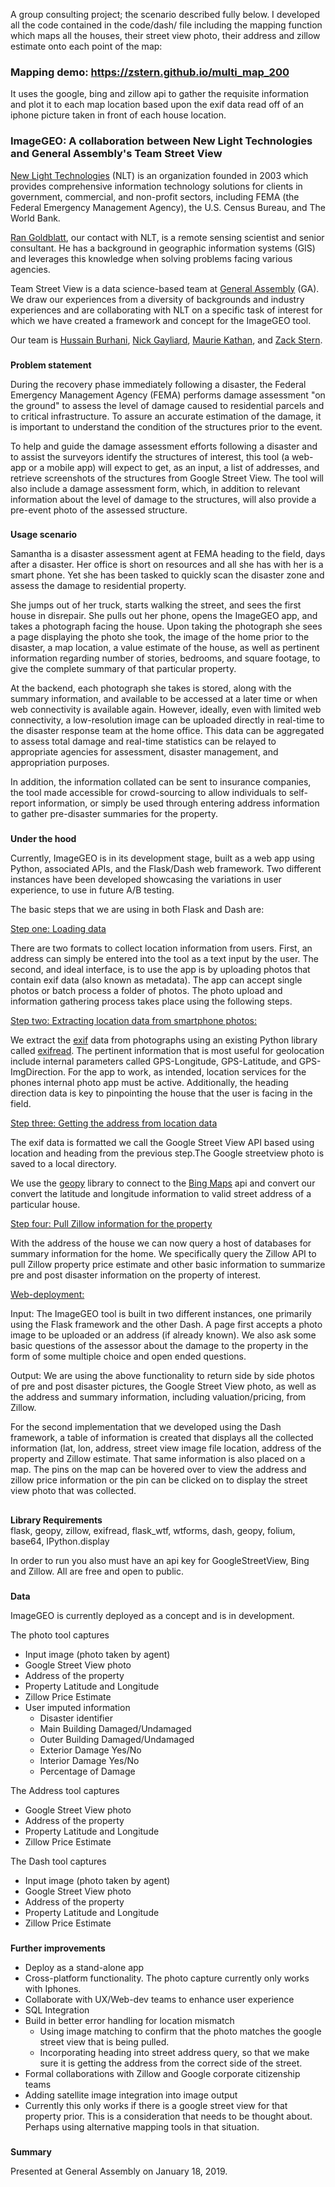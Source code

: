 A group consulting project; the scenario described fully below.  I developed all the code contained in the code/dash/ file including the mapping function which maps all the houses, their street view photo, their address and zillow estimate onto each point of the map:

### Mapping demo: https://zstern.github.io/multi_map_200

It uses the google, bing and zillow api to gather the requisite information and plot it to each map location based upon the exif data read off of an iphone picture taken in front of each house location.  


### **ImageGEO: A collaboration between New Light Technologies and General Assembly's Team Street View**

[New Light Technologies](https://www.newlight.com/) (NLT) is an organization founded in 2003 which provides comprehensive information technology solutions for clients in government, commercial, and non-profit sectors, including FEMA (the Federal Emergency Management Agency), the U.S. Census Bureau, and The World Bank.

[Ran Goldblatt](https://www.linkedin.com/in/ran-goldblatt-34365886/), our contact with NLT, is a remote sensing scientist and senior consultant. He has a background in geographic information systems (GIS) and leverages this knowledge when solving problems facing various agencies.

Team Street View is a data science-based team at [General Assembly](https://generalassemb.ly/) (GA). We draw our experiences from a diversity of backgrounds and industry experiences and are collaborating with NLT on a specific task of interest for which we have created a framework and concept for the ImageGEO tool.

Our team is [Hussain Burhani](https://www.linkedin.com/in/hussain-burhani/), [Nick Gayliard](https://www.linkedin.com/in/nick-gayliard/), [Maurie Kathan](https://www.linkedin.com/in/maurie-kathan-17b67040/), and [Zack Stern](https://www.linkedin.com/in/zachary-j-stern/).


###
**Problem statement**

During the recovery phase immediately following a disaster, the Federal Emergency Management Agency (FEMA) performs damage assessment "on the ground" to assess the level of damage caused to residential parcels and to critical infrastructure. To assure an accurate estimation of the damage, it is important to understand the condition of the structures prior to the event.

To help and guide the damage assessment efforts following a disaster and to assist the surveyors identify the structures of interest, this tool (a web-app or a mobile app) will expect to get, as an input, a list of addresses, and retrieve screenshots of the structures from Google Street View. The tool will also include a damage assessment form, which, in addition to relevant information about the level of damage to the structures, will also provide a pre-event photo of the assessed structure.


###
**Usage scenario**

Samantha is a disaster assessment agent at FEMA heading to the field, days after a disaster. Her office is short on resources and all she has with her is a smart phone. Yet she has been tasked to quickly scan the disaster zone and assess the damage to residential property.

She jumps out of her truck, starts walking the street, and sees the first house in disrepair. She pulls out her phone, opens the ImageGEO app, and takes a photograph facing the house. Upon taking the photograph she sees a page displaying the photo she took, the image of the home prior to the disaster, a map location, a value estimate of the house, as well as pertinent information regarding number of stories, bedrooms, and square footage, to give the complete summary of that particular property.

At the backend, each photograph she takes is stored, along with the summary information, and available to be accessed at a later time or when web connectivity is available again. However, ideally, even with limited web connectivity, a low-resolution image can be uploaded directly in real-time to the disaster response team at the home office. This data can be aggregated to assess total damage and real-time statistics can be relayed to appropriate agencies for assessment, disaster management, and appropriation purposes.

In addition, the information collated can be sent to insurance companies, the tool made accessible for crowd-sourcing to allow individuals to self-report information, or simply be used through entering address information to gather pre-disaster summaries for the property.


###
**Under the hood**

Currently, ImageGEO is in its development stage, built as a web app using Python, associated APIs, and the Flask/Dash web framework. Two different instances have been developed showcasing the variations in user experience, to use in future A/B testing.

The basic steps that we are using in both Flask and Dash are:

<span style="text-decoration:underline;">Step one: Loading data</span>

There are two formats to collect location information from users. First, an address can simply be entered into the tool as a text input by the user. The second, and ideal interface, is to use the app is by uploading photos that contain exif data (also known as metadata).  The app can accept single photos or batch process a folder of photos.  The photo upload and information gathering process takes place using the following steps.

<span style="text-decoration:underline;">Step two: Extracting location data from smartphone photos:</span>

We extract the [exif](https://www.sno.phy.queensu.ca/~phil/exiftool/TagNames/EXIF.html) data from photographs using an existing Python library called [exifread](https://pypi.org/project/ExifRead/). The pertinent information that is most useful for geolocation include internal parameters called GPS-Longitude, GPS-Latitude, and GPS-ImgDirection. For the app to work, as intended, location services for the phones internal photo app must be active.  Additionally, the heading direction data is key to pinpointing the house that the user is facing in the field.   

<span style="text-decoration:underline;">Step three: Getting the address from location data</span>

The exif data is formatted we call the Google Street View API based using location and heading from the previous step.The Google streetview photo is saved to a local directory.

We use the [geopy](https://geopy.readthedocs.io/en/stable/) library to connect to the  [Bing Maps](https://www.bing.com/maps) api and convert our convert the latitude and longitude information to valid street address of a particular house.

<span style="text-decoration:underline;">Step four: Pull Zillow information for the property</span>

With the address of the house we can now query a host of databases for summary information for the home. We specifically query the Zillow API to pull Zillow property price estimate and other basic information to summarize pre and post disaster information on the property of interest.

<span style="text-decoration:underline;">Web-deployment:</span>

Input: The ImageGEO tool is built in two different instances, one primarily using the Flask framework and the other Dash. A page first accepts a photo image to be uploaded or an address (if already known). We also ask some basic questions of the assessor about the damage to the property in the form of some multiple choice and open ended questions.

Output: We are using the above functionality to return side by side photos of pre and post disaster pictures, the Google Street View photo, as well as the address and summary information, including valuation/pricing, from Zillow.

For the second implementation that we developed using the Dash framework, a table of information is created that displays all the collected information (lat, lon, address, street view image file location, address of the property and Zillow estimate.  That same information is also placed on a map.  The pins on the map can be hovered over to view the address and zillow price information or the pin can be clicked on to display the street view photo that was collected.  

##
**Library Requirements**  
flask, geopy, zillow, exifread, flask_wtf, wtforms, dash, geopy, folium, base64, IPython.display

In order to run you also must have an api key for GoogleStreetView, Bing and Zillow. All are free and open to public.


###
**Data**

ImageGEO is currently deployed as a concept and is in development.

The photo tool captures

*   Input image (photo taken by agent)
*   Google Street View photo
*   Address of the property
*   Property Latitude and Longitude
*   Zillow Price Estimate
*   User imputed information
    *   Disaster identifier
    *   Main Building Damaged/Undamaged
    *   Outer Building Damaged/Undamaged
    *   Exterior Damage Yes/No
    *   Interior Damage Yes/No
    *   Percentage of Damage

The Address tool captures

*   Google Street View photo
*   Address of the property
*   Property Latitude and Longitude
*   Zillow Price Estimate

The Dash tool captures

*   Input image (photo taken by agent)
*   Google Street View photo
*   Address of the property
*   Property Latitude and Longitude
*   Zillow Price Estimate

###
**Further improvements**

*   Deploy as a stand-alone app
*   Cross-platform functionality. The photo capture currently only works with Iphones.
*   Collaborate with UX/Web-dev teams to enhance user experience
*   SQL Integration
*   Build in better error handling for location mismatch
    *   Using image matching to confirm that the photo matches the google street view that is being pulled.
    *   Incorporating heading into street address query, so that we make sure it is getting the address from the correct side of the street.
*   Formal collaborations with Zillow and Google corporate citizenship teams
*   Adding satellite image integration into image output
*   Currently this only works if there is a google street view for that property prior. This is a consideration that needs to be thought about. Perhaps using alternative mapping tools in that situation.

###
**Summary**

Presented at General Assembly on January 18, 2019.


